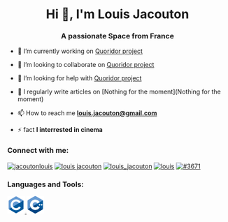 <h1 align="center">Hi 👋, I'm Louis Jacouton</h1>
<h3 align="center">A passionate Space from France</h3>

- 🔭 I’m currently working on [Quoridor project](https://boostcamp.omneseducation.com/pluginfile.php/4775133/mod_resource/content/1/2024%20projet%20Informatique%20Quoridor.pdf)

- 👯 I’m looking to collaborate on [Quoridor project](https://boostcamp.omneseducation.com/pluginfile.php/4775133/mod_resource/content/1/2024%20projet%20Informatique%20Quoridor.pdf)

- 🤝 I’m looking for help with [Quoridor project](https://boostcamp.omneseducation.com/pluginfile.php/4775133/mod_resource/content/1/2024%20projet%20Informatique%20Quoridor.pdf)

- 📝 I regularly write articles on [Nothing for the moment](Nothing for the moment)

- 📫 How to reach me **louis.jacouton@gmail.com**
  
- ⚡ fact **I interrested in cinema**

<h3 align="left">Connect with me:</h3>
<p align="left">
<a href="https://twitter.com/jacoutonlouis" target="blank"><img align="center" src="https://raw.githubusercontent.com/rahuldkjain/github-profile-readme-generator/master/src/images/icons/Social/twitter.svg" alt="jacoutonlouis" height="30" width="40" /></a>
<a href="https://linkedin.com/in/louis jacouton" target="blank"><img align="center" src="https://raw.githubusercontent.com/rahuldkjain/github-profile-readme-generator/master/src/images/icons/Social/linked-in-alt.svg" alt="louis jacouton" height="30" width="40" /></a>
<a href="https://instagram.com/louis_jacouton" target="blank"><img align="center" src="https://raw.githubusercontent.com/rahuldkjain/github-profile-readme-generator/master/src/images/icons/Social/instagram.svg" alt="louis_jacouton" height="30" width="40" /></a>
<a href="[https://www.youtube.com/c/louis](https://www.youtube.com/@louis7466)" target="blank"><img align="center" src="https://raw.githubusercontent.com/rahuldkjain/github-profile-readme-generator/master/src/images/icons/Social/youtube.svg" alt="louis" height="30" width="40" /></a>
<a href="https://discord.gg/#3671" target="blank"><img align="center" src="https://raw.githubusercontent.com/rahuldkjain/github-profile-readme-generator/master/src/images/icons/Social/discord.svg" alt="#3671" height="30" width="40" /></a>
</p>

<h3 align="left">Languages and Tools:</h3>
<p align="left"> <a href="https://www.cprogramming.com/" target="_blank" rel="noreferrer"> <img src="https://raw.githubusercontent.com/devicons/devicon/master/icons/c/c-original.svg" alt="c" width="40" height="40"/> </a> <a href="https://www.w3schools.com/cpp/" target="_blank" rel="noreferrer"> <img src="https://raw.githubusercontent.com/devicons/devicon/master/icons/cplusplus/cplusplus-original.svg" alt="cplusplus" width="40" height="40"/> </a> </p>
